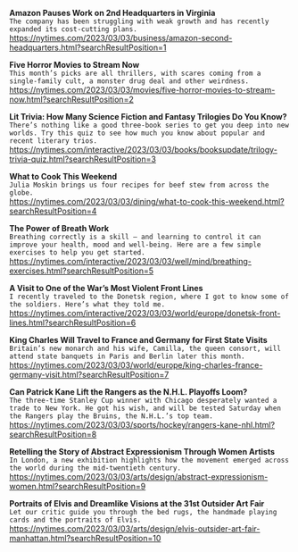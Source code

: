 **Amazon Pauses Work on 2nd Headquarters in Virginia**\
`The company has been struggling with weak growth and has recently expanded its cost-cutting plans.`\
https://nytimes.com/2023/03/03/business/amazon-second-headquarters.html?searchResultPosition=1

**Five Horror Movies to Stream Now**\
`This month’s picks are all thrillers, with scares coming from a single-family cult, a monster drug deal and other weirdness.`\
https://nytimes.com/2023/03/03/movies/five-horror-movies-to-stream-now.html?searchResultPosition=2

**Lit Trivia: How Many Science Fiction and Fantasy Trilogies Do You Know?**\
`There’s nothing like a good three-book series to get you deep into new worlds. Try this quiz to see how much you know about popular and recent literary trios.`\
https://nytimes.com/interactive/2023/03/03/books/booksupdate/trilogy-trivia-quiz.html?searchResultPosition=3

**What to Cook This Weekend**\
`Julia Moskin brings us four recipes for beef stew from across the globe.`\
https://nytimes.com/2023/03/03/dining/what-to-cook-this-weekend.html?searchResultPosition=4

**The Power of Breath Work**\
`Breathing correctly is a skill — and learning to control it can improve your health, mood and well-being. Here are a few simple exercises to help you get started.`\
https://nytimes.com/interactive/2023/03/03/well/mind/breathing-exercises.html?searchResultPosition=5

**A Visit to One of the War’s Most Violent Front Lines**\
`I recently traveled to the Donetsk region, where I got to know some of the soldiers. Here’s what they told me.`\
https://nytimes.com/interactive/2023/03/03/world/europe/donetsk-front-lines.html?searchResultPosition=6

**King Charles Will Travel to France and Germany for First State Visits**\
`Britain’s new monarch and his wife, Camilla, the queen consort, will attend state banquets in Paris and Berlin later this month.`\
https://nytimes.com/2023/03/03/world/europe/king-charles-france-germany-visit.html?searchResultPosition=7

**Can Patrick Kane Lift the Rangers as the N.H.L. Playoffs Loom?**\
`The three-time Stanley Cup winner with Chicago desperately wanted a trade to New York. He got his wish, and will be tested Saturday when the Rangers play the Bruins, the N.H.L.’s top team.`\
https://nytimes.com/2023/03/03/sports/hockey/rangers-kane-nhl.html?searchResultPosition=8

**Retelling the Story of Abstract Expressionism Through Women Artists**\
`In London, a new exhibition highlights how the movement emerged across the world during the mid-twentieth century.`\
https://nytimes.com/2023/03/03/arts/design/abstract-expressionism-women.html?searchResultPosition=9

**Portraits of Elvis and Dreamlike Visions at the 31st Outsider Art Fair**\
`Let our critic guide you through the bed rugs, the handmade playing cards and the portraits of Elvis.`\
https://nytimes.com/2023/03/03/arts/design/elvis-outsider-art-fair-manhattan.html?searchResultPosition=10

